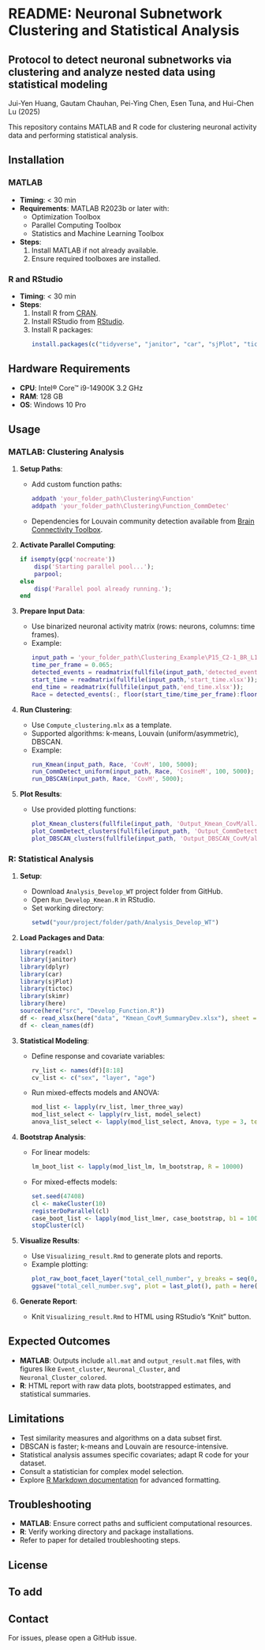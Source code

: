 # README: Neuronal Subnetwork Clustering and Statistical Analysis

## Protocol to detect neuronal subnetworks via clustering and analyze nested data using statistical modeling
Jui-Yen Huang, Gautam Chauhan, Pei-Ying Chen, Esen Tuna, and Hui-Chen Lu (2025)  

This repository contains MATLAB and R code for clustering neuronal activity data and performing statistical analysis.

## Installation

### MATLAB
- **Timing**: < 30 min
- **Requirements**: MATLAB R2023b or later with:
  - Optimization Toolbox
  - Parallel Computing Toolbox
  - Statistics and Machine Learning Toolbox
- **Steps**:
  1. Install MATLAB if not already available.
  2. Ensure required toolboxes are installed.

### R and RStudio
- **Timing**: < 30 min
- **Steps**:
  1. Install R from [CRAN](https://cran.r-project.org/).
  2. Install RStudio from [RStudio](https://www.rstudio.com/products/rstudio/).
  3. Install R packages:
     ```R
     install.packages(c("tidyverse", "janitor", "car", "sjPlot", "tictoc", "skimr", "here", "svglite"))
     ```

## Hardware Requirements
- **CPU**: Intel® Core™ i9-14900K 3.2 GHz
- **RAM**: 128 GB
- **OS**: Windows 10 Pro

## Usage

### MATLAB: Clustering Analysis
1. **Setup Paths**:
   - Add custom function paths:
     ```matlab
     addpath 'your_folder_path\Clustering\Function'
     addpath 'your_folder_path\Clustering\Function_CommDetec'
     ```
   - Dependencies for Louvain community detection available from [Brain Connectivity Toolbox](https://sites.google.com/site/bctnet/).

2. **Activate Parallel Computing**:
   ```matlab
   if isempty(gcp('nocreate'))
       disp('Starting parallel pool...');
       parpool;
   else
       disp('Parallel pool already running.');
   end
   ```

3. **Prepare Input Data**:
   - Use binarized neuronal activity matrix (rows: neurons, columns: time frames).
   - Example:
     ```matlab
     input_path = 'your_folder_path\Clustering_Example\P15_C2-1_BR_L1_150';
     time_per_frame = 0.065;
     detected_events = readmatrix(fullfile(input_path,'detected_events.xlsx')) ~= 0;
     start_time = readmatrix(fullfile(input_path,'start_time.xlsx'));
     end_time = readmatrix(fullfile(input_path,'end_time.xlsx'));
     Race = detected_events(:, floor(start_time/time_per_frame):floor(end_time/time_per_frame)-1);
     ```

4. **Run Clustering**:
   - Use `Compute_clustering.mlx` as a template.
   - Supported algorithms: k-means, Louvain (uniform/asymmetric), DBSCAN.
   - Example:
     ```matlab
     run_Kmean(input_path, Race, 'CovM', 100, 5000);
     run_CommDetect_uniform(input_path, Race, 'CosineM', 100, 5000);
     run_DBSCAN(input_path, Race, 'CovM', 5000);
     ```

5. **Plot Results**:
   - Use provided plotting functions:
     ```matlab
     plot_Kmean_clusters(fullfile(input_path, 'Output_Kmean_CovM/all.mat'));
     plot_CommDetect_clusters(fullfile(input_path, 'Output_CommDetect_Uniform_CovM/all.mat'));
     plot_DBSCAN_clusters(fullfile(input_path, 'Output_DBSCAN_CovM/all.mat'));
     ```

### R: Statistical Analysis
1. **Setup**:
   - Download `Analysis_Develop_WT` project folder from GitHub.
   - Open `Run_Develop_Kmean.R` in RStudio.
   - Set working directory:
     ```R
     setwd("your/project/folder/path/Analysis_Develop_WT")
     ```

2. **Load Packages and Data**:
   ```R
   library(readxl)
   library(janitor)
   library(dplyr)
   library(car)
   library(sjPlot)
   library(tictoc)
   library(skimr)
   library(here)
   source(here("src", "Develop_Function.R"))
   df <- read_xlsx(here("data", "Kmean_CovM_SummaryDev.xlsx"), sheet = "Sheet1")
   df <- clean_names(df)
   ```

3. **Statistical Modeling**:
   - Define response and covariate variables:
     ```R
     rv_list <- names(df)[8:18]
     cv_list <- c("sex", "layer", "age")
     ```
   - Run mixed-effects models and ANOVA:
     ```R
     mod_list <- lapply(rv_list, lmer_three_way)
     mod_list_select <- lapply(rv_list, model_select)
     anova_list_select <- lapply(mod_list_select, Anova, type = 3, test.statistic = "F")
     ```

4. **Bootstrap Analysis**:
   - For linear models:
     ```R
     lm_boot_list <- lapply(mod_list_lm, lm_bootstrap, R = 10000)
     ```
   - For mixed-effects models:
     ```R
     set.seed(47408)
     cl <- makeCluster(10)
     registerDoParallel(cl)
     case_boot_list <- lapply(mod_list_lmer, case_bootstrap, b1 = 1000, b2 = 10)
     stopCluster(cl)
     ```

5. **Visualize Results**:
   - Use `Visualizing_result.Rmd` to generate plots and reports.
   - Example plotting:
     ```R
     plot_raw_boot_facet_layer("total_cell_number", y_breaks = seq(0, 400, 100), y_limits = c(0, 400))
     ggsave("total_cell_number.svg", plot = last_plot(), path = here("output_plot"), width = 3.5, height = 2, units = "in")
     ```

6. **Generate Report**:
   - Knit `Visualizing_result.Rmd` to HTML using RStudio’s “Knit” button.

## Expected Outcomes
- **MATLAB**: Outputs include `all.mat` and `output_result.mat` files, with figures like `Event_cluster`, `Neuronal_Cluster`, and `Neuronal_Cluster_colored`.
- **R**: HTML report with raw data plots, bootstrapped estimates, and statistical summaries.

## Limitations
- Test similarity measures and algorithms on a data subset first.
- DBSCAN is faster; k-means and Louvain are resource-intensive.
- Statistical analysis assumes specific covariates; adapt R code for your dataset.
- Consult a statistician for complex model selection.
- Explore [R Markdown documentation](https://rmarkdown.rstudio.com/) for advanced formatting.

## Troubleshooting
- **MATLAB**: Ensure correct paths and sufficient computational resources.
- **R**: Verify working directory and package installations.
- Refer to paper for detailed troubleshooting steps.

## License
## To add

## Contact
For issues, please open a GitHub issue.
